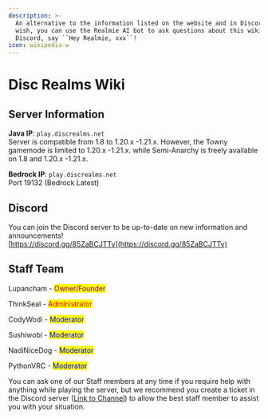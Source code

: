 ```yaml
---
description: >-
  An alternative to the information listed on the website and in Discord. If you
  wish, you can use the Realmie AI bot to ask questions about this wiki through
  Discord, say ``Hey Realmie, xxx``!
icon: wikipedia-w
---
```


# Disc Realms Wiki

## Server Information

**Java IP**: `play.discrealms.net` \
Server is compatible from 1.8 to 1.20.x -1.21.x. However, the Towny gamemode is limited to 1.20.x -1.21.x. while Semi-Anarchy is freely available on 1.8 and 1.20.x -1.21.x.

**Bedrock IP**: `play.discrealms.net`  \
Port 19132 (Bedrock Latest)

## Discord

You can join the Discord server to be up-to-date on new information and announcements!\
[https://discord.gg/85ZaBCJTTv](https://discord.gg/85ZaBCJTTv)

## Staff Team

Lupancham - <mark style="color:purple;">Owner/Founder</mark>

ThinkSeal - <mark style="color:red;">Administrator</mark>

CodyWodi - <mark style="color:blue;">Moderator</mark>

Sushiwobi - <mark style="color:blue;">Moderator</mark>

NadiNiceDog - <mark style="color:blue;">Moderator</mark>

PythonVRC - <mark style="color:blue;">Moderator</mark>

You can ask one of our Staff members at any time if you require help with anything while playing the server, but we recommend you create a ticket in the Discord server ([Link to Channel](https://discord.com/channels/1081999183323611196/1365143707455717558)) to allow the best staff member to assist you with your situation.&#x20;
